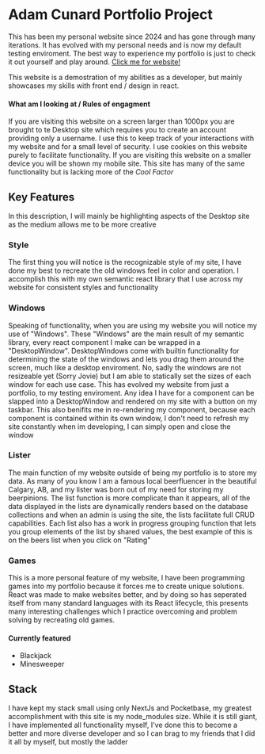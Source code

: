 # Adam Cunard Portfolio Project

This has been my personal website since 2024 and has gone through many iterations.
It has evolved with my personal needs and is now my default testing enviroment.
The best way to experience my portfolio is just to check it out yourself and play around.
[Click me for website!](https://adamcanard.ca "Welcome to my world")

This website is a demostration of my abilities as a developer, but mainly showcases my skills with front end / design in react.

#### What am I looking at / Rules of engagment

If you are visiting this website on a screen larger than 1000px you are brought to te Desktop site which requires you to create an account providing only a username. I use this to keep track of your interactions with my website and for a small level of security. I use cookies on this website purely to facilitate functionality.
If you are visiting this website on a smaller device you will be shown my mobile site. This site has many of the same functionality but is lacking more of the _*Cool Factor*_

## Key Features

In this description, I will mainly be highlighting aspects of the Desktop site as the medium allows me to be more creative

### Style

The first thing you will notice is the recognizable style of my site, I have done my best to recreate the old windows feel in color and operation. I accomplish this with my own semantic react library that I use across my website for consistent styles and functionality

### Windows

Speaking of functionality, when you are using my website you will notice my use of "Windows".
These "Windows" are the main result of my semantic library, every react component I make can be wrapped in a "DesktopWindow". DesktopWindows come with builtin functionality for determining the state of the windows and lets you drag them around the screen, much like a desktop enviroment. No, sadly the windows are not resizeable yet (Sorry Jovie) but I am able to statically set the sizes of each window for each use case.
This has evolved my website from just a portfolio, to my testing enviroment. Any idea I have for a component can be slapped into a DesktopWindow and rendered on my site with a button on my taskbar. This also benifits me in re-rendering my component, because each component is contained within its own window, I don't need to refresh my site constantly when im developing, I can simply open and close the window

### Lister

The main function of my website outside of being my portfolio is to store my data. As many of you know I am a famous local beerfluencer in the beautiful Calgary, AB, and my lister was born out of my need for storing my beerpinions. The list function is more complicate than it appears, all of the data displayed in the lists are dynamically renders based on the database collections and when an admin is using the site, the lists facilitate full CRUD capabilities. Each list also has a work in progress grouping function that lets you group elements of the list by shared values, the best example of this is on the beers list when you click on "Rating"

### Games

This is a more personal feature of my website, I have been programming games into my portfolio because it forces me to create unique solutions.
React was made to make websites better, and by doing so has seperated itself from many standard languages with its React lifecycle, this presents many interesting challenges which I practice overcoming and problem solving by recreating old games.

#### Currently featured

- Blackjack
- Minesweeper

## Stack

I have kept my stack small using only NextJs and Pocketbase, my greatest accomplishment with this site is my node_modules size. While it is still giant, I have implemented all functionality myself, I've done this to become a better and more diverse developer and so I can brag to my friends that I did it all by myself, but mostly the ladder
